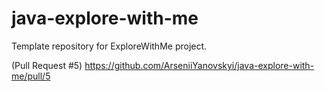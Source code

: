 # java-explore-with-me
Template repository for ExploreWithMe project.

(Pull Request #5) https://github.com/ArseniiYanovskyi/java-explore-with-me/pull/5
